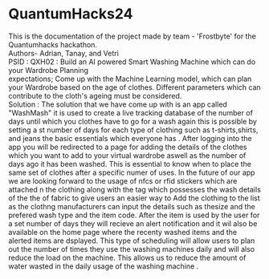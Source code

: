 # QuantumHacks24
This is the documentation of the project made by team - 'Frostbyte' for the Quantumhacks hackathon.
<br>
Authors- Adrian, Tanay, and Vetri 
<br>
PSID : QXH02 :   Build an AI powered Smart Washing Machine which can do your Wardrobe Planning <br>
expectations;
Come up with the Machine Learning model, which can plan your Wardrobe based on the age of clothes.
Different parameters which can contribute to the cloth's ageing must be considered.
<br> 
 Solution : 
 The solution that we have come up with is an app called "WashMash" it is used to create a live tracking database of the number of days until which you clothes have to go for a wash again 
 this is possible by setting a st number of days for each type of clothing such as t-shirts,shirts, and jeans the basic essentials which everyone has . 
 After logging into the app you will be redirected to a page for adding the details of the clothes which you want to add to your virtual wardrobe aswell as the number of days ago it has been washed. This is
 essential to know when to place the same set of clothes after a specific numer of uses. In the future of our app we are looking forward to the usage of nfcs or rfid stickers which are attached n the clothing along 
 with the tag which possesses the wash details of the the of fabric to give users an easier way to Add the clothing to the list as the clothng manufacturers can input the details such as thesize and the prefered wash type and the item code.
 After the item is used by the user for a set number of days they will recieve an alert notification and it wil also be available on the home page where the recenty washed items and the alerted items are dsplayed. 
 This type of scheduling will allow users to plan out the number of times they use the washing machines daily and will also reduce the load on the machine. This allows us to reduce the amount of water wasted in the
 daily usage of the washing machine .
 
 
